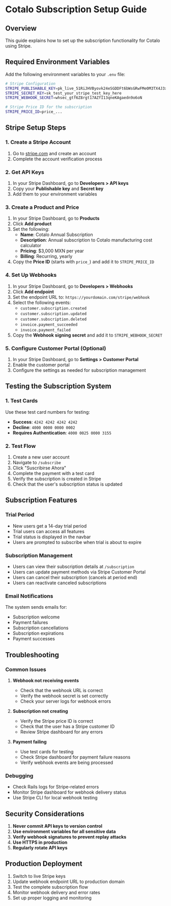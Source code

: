# Cotalo Subscription Setup Guide

## Overview
This guide explains how to set up the subscription functionality for Cotalo using Stripe.

## Required Environment Variables

Add the following environment variables to your `.env` file:

```bash
# Stripe Configuration
STRIPE_PUBLISHABLE_KEY=pk_live_51RiJHVByovk24eSGDDFt6bWsGRwFMe0M3TX4J3xB0f2eIeq6enRGKr7jyPOoNTV257aoni3jtUrfLP5yfXrA4bXZ00MLxUdH4I
STRIPE_SECRET_KEY=sk_test_your_stripe_test_key_here
STRIPE_WEBHOOK_SECRET=whsec_gtf6Z8rgt17AZfI13qneKAgaedn9o6oN

# Stripe Price ID for the subscription
STRIPE_PRICE_ID=price_...
```

## Stripe Setup Steps

### 1. Create a Stripe Account
1. Go to [stripe.com](https://stripe.com) and create an account
2. Complete the account verification process

### 2. Get API Keys
1. In your Stripe Dashboard, go to **Developers > API keys**
2. Copy your **Publishable key** and **Secret key**
3. Add them to your environment variables

### 3. Create a Product and Price
1. In your Stripe Dashboard, go to **Products**
2. Click **Add product**
3. Set the following:
   - **Name**: Cotalo Annual Subscription
   - **Description**: Annual subscription to Cotalo manufacturing cost calculator
   - **Pricing**: $3,000 MXN per year
   - **Billing**: Recurring, yearly
4. Copy the **Price ID** (starts with `price_`) and add it to `STRIPE_PRICE_ID`

### 4. Set Up Webhooks
1. In your Stripe Dashboard, go to **Developers > Webhooks**
2. Click **Add endpoint**
3. Set the endpoint URL to: `https://yourdomain.com/stripe/webhook`
4. Select the following events:
   - `customer.subscription.created`
   - `customer.subscription.updated`
   - `customer.subscription.deleted`
   - `invoice.payment_succeeded`
   - `invoice.payment_failed`
5. Copy the **Webhook signing secret** and add it to `STRIPE_WEBHOOK_SECRET`

### 5. Configure Customer Portal (Optional)
1. In your Stripe Dashboard, go to **Settings > Customer Portal**
2. Enable the customer portal
3. Configure the settings as needed for subscription management

## Testing the Subscription System

### 1. Test Cards
Use these test card numbers for testing:
- **Success**: `4242 4242 4242 4242`
- **Decline**: `4000 0000 0000 0002`
- **Requires Authentication**: `4000 0025 0000 3155`

### 2. Test Flow
1. Create a new user account
2. Navigate to `/subscribe`
3. Click "Suscribirse Ahora"
4. Complete the payment with a test card
5. Verify the subscription is created in Stripe
6. Check that the user's subscription status is updated

## Subscription Features

### Trial Period
- New users get a 14-day trial period
- Trial users can access all features
- Trial status is displayed in the navbar
- Users are prompted to subscribe when trial is about to expire

### Subscription Management
- Users can view their subscription details at `/subscription`
- Users can update payment methods via Stripe Customer Portal
- Users can cancel their subscription (cancels at period end)
- Users can reactivate canceled subscriptions

### Email Notifications
The system sends emails for:
- Subscription welcome
- Payment failures
- Subscription cancellations
- Subscription expirations
- Payment successes

## Troubleshooting

### Common Issues

1. **Webhook not receiving events**
   - Check that the webhook URL is correct
   - Verify the webhook secret is set correctly
   - Check your server logs for webhook errors

2. **Subscription not creating**
   - Verify the Stripe price ID is correct
   - Check that the user has a Stripe customer ID
   - Review Stripe dashboard for any errors

3. **Payment failing**
   - Use test cards for testing
   - Check Stripe dashboard for payment failure reasons
   - Verify webhook events are being processed

### Debugging
- Check Rails logs for Stripe-related errors
- Monitor Stripe dashboard for webhook delivery status
- Use Stripe CLI for local webhook testing

## Security Considerations

1. **Never commit API keys to version control**
2. **Use environment variables for all sensitive data**
3. **Verify webhook signatures to prevent replay attacks**
4. **Use HTTPS in production**
5. **Regularly rotate API keys**

## Production Deployment

1. Switch to live Stripe keys
2. Update webhook endpoint URL to production domain
3. Test the complete subscription flow
4. Monitor webhook delivery and error rates
5. Set up proper logging and monitoring 